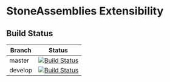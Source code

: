 StoneAssemblies Extensibility
=============================

Build Status
------------

Branch | Status
------ | :------:
master | [![Build Status](https://dev.azure.com/alexfdezsauco/External%20Repositories%20Builds/_apis/build/status/stoneassemblies.StoneAssemblies.Extensibility?branchName=master)](https://dev.azure.com/alexfdezsauco/External%20Repositories%20Builds/_build/latest?definitionId=7&branchName=master)
develop | [![Build Status](https://dev.azure.com/alexfdezsauco/External%20Repositories%20Builds/_apis/build/status/stoneassemblies.StoneAssemblies.Extensibility?branchName=develop)](https://dev.azure.com/alexfdezsauco/External%20Repositories%20Builds/_build/latest?definitionId=7&branchName=develop)
